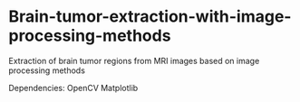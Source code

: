 # Brain-tumor-extraction-with-image-processing-methods
Extraction of brain tumor regions from MRI images based on image processing methods

Dependencies:
OpenCV 
Matplotlib